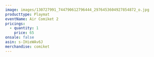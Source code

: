 ```yaml
---
image: images/130727991_744790612796444_2976453604927854872_o.jpg
producttype: Playmat
eventName: Air Comiket 2
pricings:
  - quantity: 1
    price: 65
onsale: false
asin: s-IHieWAv6J
merchandise: comiket
---
```

